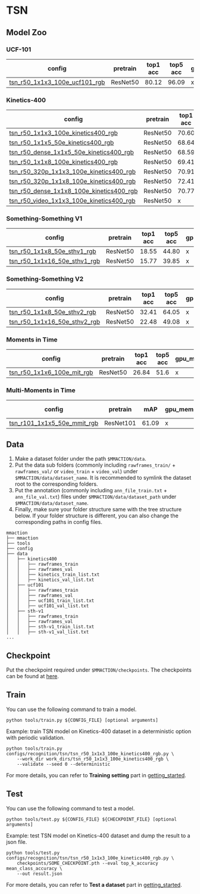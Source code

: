 # TSN

## Model Zoo

### UCF-101

|config | pretrain | top1 acc| top5 acc | gpu_mem(M) | iter time(s) | ckpt | log|
|-|-|-|-|-|-|-|-|
|[tsn_r50_1x1x3_100e_ucf101_rgb](/configs/recognition/tsn/tsn_r50_1x1x3_100e_ucf101_rgb.py) | ResNet50 |80.12|96.09| x | x | [ckpt]() | [log]()|

### Kinetics-400

|config | pretrain | top1 acc| top5 acc | gpu_mem(M) | iter time(s) | ckpt | log|
|-|-|-|-|-|-|-|-|
|[tsn_r50_1x1x3_100e_kinetics400_rgb](/configs/recognition/tsn/tsn_r50_1x1x3_100e_kinetics400_rgb.py) | ResNet50 |70.60|89.26| x | x | [ckpt]() | [log]()|
|[tsn_r50_1x1x5_50e_kinetics400_rgb](/configs/recognition/tsn/tsn_r50_1x1x5_50e_kinetics400_rgb.py) | ResNet50 |68.64|88.19| x | x | [ckpt]() | [log]()|
|[tsn_r50_dense_1x1x5_50e_kinetics400_rgb](/configs/recognition/tsn/tsn_r50_dense_1x1x5_50e_kinetics400_rgb.py) | ResNet50 |68.59|88.31| x | x | [ckpt]() | [log]()|
|[tsn_r50_1x1x8_100e_kinetics400_rgb](/configs/recognition/tsn/tsn_r50_1x1x8_100e_kinetics400_rgb.py) | ResNet50 |69.41|88.37| x | x | [ckpt]() | [log]()|
|[tsn_r50_320p_1x1x3_100e_kinetics400_rgb](/configs/recognition/tsn/tsn_r50_320p_1x1x3_100e_kinetics400_rgb.py) | ResNet50 |70.91|89.51| x | x | [ckpt]() | [log]() |
|[tsn_r50_320p_1x1x8_100e_kinetics400_rgb](/configs/recognition/tsn/tsn_r50_320p_1x1x8_100e_kinetics400_rgb.py) | ResNet50 |72.41|90.55| x | x | [ckpt]() | [log]() |
|[tsn_r50_dense_1x1x8_100e_kinetics400_rgb](/configs/recognition/tsn/tsn_r50_dense_1x1x8_100e_kinetics400_rgb.py) | ResNet50 |70.77|89.3| x | x | [ckpt]() | [log]()|
|[tsn_r50_video_1x1x3_100e_kinetics400_rgb](/configs/recognition/tsn/tsn_r50_video_1x1x3_100e_kinetics400_rgb.py) | ResNet50 | x | x | x | x | [ckpt]() | [log]()|

### Something-Something V1

|config | pretrain | top1 acc| top5 acc | gpu_mem(M) | iter time(s) | ckpt | log|
|-|-|-|-|-|-|-|-|
|[tsn_r50_1x1x8_50e_sthv1_rgb](/configs/recognition/tsn/tsn_r50_1x1x8_50e_sthv1_rgb.py) | ResNet50 |18.55|44.80| x | x | [ckpt]() | [log]()|
|[tsn_r50_1x1x16_50e_sthv1_rgb](/configs/recognition/tsn/tsn_r50_1x1x16_50e_sthv1_rgb.py) | ResNet50 |15.77|39.85| x | x | [ckpt]() | [log]()|

### Something-Something V2

|config | pretrain | top1 acc| top5 acc | gpu_mem(M) | iter time(s) | ckpt | log|
|-|-|-|-|-|-|-|-|
|[tsn_r50_1x1x8_50e_sthv2_rgb](/configs/recognition/tsn/tsn_r50_1x1x8_50e_sthv2_rgb.py) | ResNet50 |32.41|64.05| x | x | [ckpt]() | [log]()|
|[tsn_r50_1x1x16_50e_sthv2_rgb](/configs/recognition/tsn/tsn_r50_1x1x16_50e_sthv2_rgb.py) | ResNet50 |22.48|49.08| x | x | [ckpt]() | [log]()|

### Moments in Time

|config | pretrain | top1 acc| top5 acc | gpu_mem(M) | iter time(s) | ckpt | log|
|-|-|-|-|-|-|-|-|
|[tsn_r50_1x1x6_100e_mit_rgb](/configs/recognition/tsn/tsn_r50_1x1x6_100e_mit_rgb.py) | ResNet50 |26.84|51.6| x | x | [ckpt]() | [log]()|

### Multi-Moments in Time

|config | pretrain | mAP| gpu_mem(M) | iter time(s) | ckpt | log|
|-|-|-|-|-|-|-|
|[tsn_r101_1x1x5_50e_mmit_rgb](/configs/recognition/tsn/tsn_r101_1x1x5_50e_mmit_rgb.py) | ResNet101 |61.09| x | x | [ckpt]() | [log]()|

## Data

1. Make a dataset folder under the path `$MMACTION/data`.
2. Put the data sub folders (commonly including `rawframes_train/` + `rawframes_val/` or `video_train` + `video_val`) under `$MMACTION/data/dataset_name`.
It is recommended to symlink the dataset root to the corresponding folders.
3. Put the annotation (commonly including `ann_file_train.txt` + `ann_file_val.txt`) files under `$MMACTION/data/dataset_path` under `$MMACTION/data/dataset_name`.
4. Finally, make sure your folder structure same with the tree structure below.
If your folder structure is different, you can also change the corresponding paths in config files.
```
mmaction
├── mmaction
├── tools
├── config
├── data
│   ├── kinetics400
│   │   ├── rawframes_train
│   │   ├── rawframes_val
│   │   ├── kinetics_train_list.txt
│   │   ├── kinetics_val_list.txt
│   ├── ucf101
│   │   ├── rawframes_train
│   │   ├── rawframes_val
│   │   ├── ucf101_train_list.txt
│   │   ├── ucf101_val_list.txt
│   ├── sth-v1
│   │   ├── rawframes_train
│   │   ├── rawframes_val
│   │   ├── sth-v1_train_list.txt
│   │   ├── sth-v1_val_list.txt
...
```

## Checkpoint

Put the checkpoint required under `$MMACTION/checkpoints`. The checkpoints can be found at [here]().

## Train

You can use the following command to train a model.
```shell
python tools/train.py ${CONFIG_FILE} [optional arguments]
```

Example: train TSN model on Kinetics-400 dataset in a deterministic option with periodic validation.
```shell
python tools/train.py configs/recognition/tsn/tsn_r50_1x1x3_100e_kinetics400_rgb.py \
    --work_dir work_dirs/tsn_r50_1x1x3_100e_kinetics400_rgb \
    --validate --seed 0 --deterministic
```

For more details, you can refer to **Training setting** part in [getting_started](../../../docs/getting_started.md).

## Test

You can use the following command to test a model.
```shell
python tools/test.py ${CONFIG_FILE} ${CHECKPOINT_FILE} [optional arguments]
```

Example: test TSN model on Kinetics-400 dataset and dump the result to a json file.
```shell
python tools/test.py configs/recognition/tsn/tsn_r50_1x1x3_100e_kinetics400_rgb.py \
    checkpoints/SOME_CHECKPOINT.pth --eval top_k_accuracy mean_class_accuracy \
    --out result.json
```

For more details, you can refer to **Test a dataset** part in [getting_started](../../../docs/getting_started.md).
